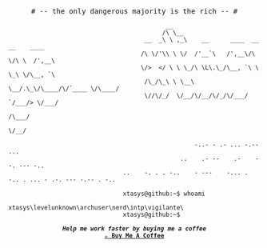<p align="center">
<samp>
  # -- the only dangerous majority is the rich -- # 
</samp>
</p>

                                                __                                      
                                               /\ \__                                   
                                          __  _\ \ ,_\    __      ____  __  __    ____  
                                         /\ \/'\\ \ \/  /'__`\   /',__\/\ \/\ \  /',__\ 
                                         \/>  </ \ \ \_/\ \L\.\_/\__, `\ \ \_\ \/\__, `\
                                          /\_/\_\ \ \__\ \__/.\_\/\____/\/`____ \/\____/
                                          \//\/_/  \/__/\/__/\/_/\/___/  `/___/> \/___/ 
                                                                            /\___/      
                                                                            \/__/       

                                                        -..- - .- ... -.-- ...
                                                    ..    .- --    .-    --. --- -..                                     
                                    ..    -. . . -..    - ---    -... .    -.. . ... - .-. --- -.-- . -..

                                    xtasys@github:~$ whoami 
                                    xtasys\levelunknown\archuser\nerd\intp\vigilante\
                                    xtasys@github:~$ 



<p align="center">
<samp>
  <sup>
    <b>
    <i>Help me work faster by buying me a coffee</i>
    <br>
    <a href="https://buymeacoffee.com/xtasys">☕ Buy Me A Coffee</a> 
  </sup>
</samp>
</p>
  
  
  
